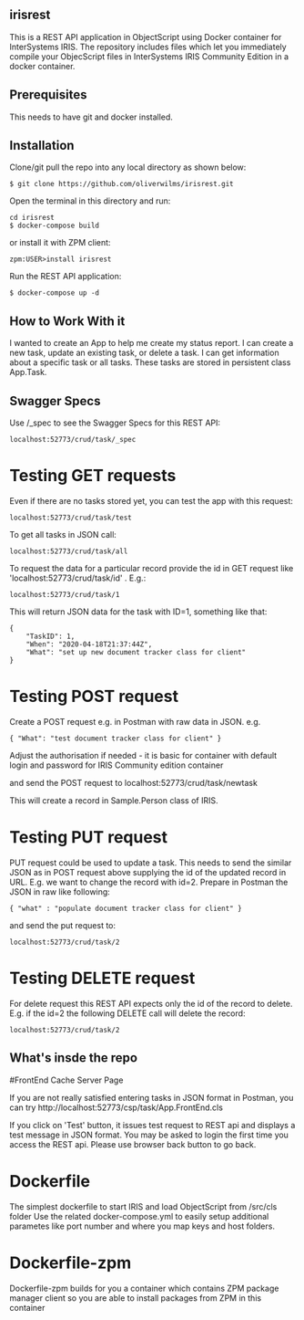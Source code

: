 ## irisrest
This is a REST API application in  ObjectScript using Docker container for InterSystems IRIS.
The repository includes files which let you immediately compile your ObjecScript files in InterSystems IRIS Community Edition in a docker container.

## Prerequisites
This needs to have git and docker installed.

## Installation 

Clone/git pull the repo into any local directory as shown below:

```
$ git clone https://github.com/oliverwilms/irisrest.git
```

Open the terminal in this directory and run:

```
cd irisrest
$ docker-compose build
```

or install it with ZPM client:
```
zpm:USER>install irisrest
```

Run the REST API application:

```
$ docker-compose up -d
```

## How to Work With it

I wanted to create an App to help me create my status report. I can create a new task, update an existing task, or delete a task. I can get information about a specific task or all tasks. These tasks are stored in persistent class App.Task.

## Swagger Specs

Use /_spec to see the Swagger Specs for this REST API:

```
localhost:52773/crud/task/_spec
```

# Testing GET requests

Even if there are no tasks stored yet, you can test the app with this request:

```
localhost:52773/crud/task/test
```

To get all tasks in JSON call:

```
localhost:52773/crud/task/all
```

To request the data for a particular record provide the id in GET request like 'localhost:52773/crud/task/id' . E.g.:

```
localhost:52773/crud/task/1
```

This will return JSON data for the task with ID=1, something like that:

```
{
    "TaskID": 1,
    "When": "2020-04-18T21:37:44Z",
    "What": "set up new document tracker class for client"
}
```

# Testing POST request

Create a POST request e.g. in Postman with raw data in JSON. e.g.

```
{ "What": "test document tracker class for client" }
```

Adjust the authorisation if needed - it is basic for container with default login and password for IRIS Community edition container

and send the POST request to localhost:52773/crud/task/newtask

This will create a record in Sample.Person class of IRIS.

# Testing PUT request

PUT request could be used to update a task. This needs to send the similar JSON as in POST request above supplying the id of the updated record in URL.
E.g. we want to change the record with id=2. Prepare in Postman the JSON in raw like following:

```
{ "what" : "populate document tracker class for client" }
```

and send the put request to:
```
localhost:52773/crud/task/2
```

# Testing DELETE request

For delete request this REST API expects only the id of the record to delete. E.g. if the id=2 the following DELETE call will delete the record:

```
localhost:52773/crud/task/2
```

## What's insde the repo

#FrontEnd Cache Server Page

If you are not really satisfied entering tasks in JSON format in Postman, you can try http://localhost:52773/csp/task/App.FrontEnd.cls

If you click on 'Test' button, it issues test request to REST api and displays a test message in JSON format. You may be asked to login the first time you access the REST api. Please use browser back button to go back.

# Dockerfile

The simplest dockerfile to start IRIS and load ObjectScript from /src/cls folder
Use the related docker-compose.yml to easily setup additional parametes like port number and where you map keys and host folders.

# Dockerfile-zpm

Dockerfile-zpm builds for you a container which contains ZPM package manager client so you are able to install packages from ZPM in this container
